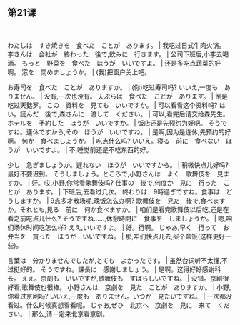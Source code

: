 ## 第21课
 

わたしは　すき焼きを　食べた　ことが　あります。  |  我吃过日式牛肉火锅。
李さんは　会社が　終わった　後で,飲みに　行きます。  |  公司下班后,小李去喝酒。
もっと　野菜を　食べた　ほうが　いいですよ。  |  还是多吃点蔬菜的好啊。
窓を　閉めましょうか。  |  (我)把窗户关上吧。


お寿司を　食べた　ことが　ありますか。  |  (你)吃过寿司吗?
いいえ,一度も　ありません。  |  没有,一次也没有。
天ぷらは　食べた　ことが　あります。  |  倒是吃过天麸罗。
この　資料を　見ても　いいですか。  |  可以看看这个资料吗?
はい。読んだ　後で,森さんに　渡して　ください。  |  可以,看完后请交给森先生。
ホテルを　予約した　ほうが　いいですか。  |  饭店还是先预约为好吧。
そうですね。連休ですから,その　ほうが　いいですね。  |  是啊,因为是连休,先预约的好啊。
何か　食べましょうか。  |  吃点什么吗?
いいえ。寝る　前に　食べない　ほうが　いいですよ。  |  不,睡觉前还是不吃东西的好。


少し　急ぎましょうか。遅れない　ほうが　いいですから。  |  稍微快点儿好吗?最好不要迟到。
そうしましょう。ところで,小野さんは　よく　歌舞伎を　見ますか。  |  好。哎,小野,你常看歌舞伎吗?
仕事の　後で,何度か　見に　行った　ことが　あります。  |  下班后,去看过几次。
終わりは　9時過ぎですね。食事は　どうしますか。  |  9点多才散场呢,晚饭怎么办啊?
歌舞伎を　見た　後で,食べますか。それとも,見る　前に　何か食べますか。  |  咱们是看完歌舞伎以后吃,还是在看之前吃点儿什么?
そうですね……,休憩時間に　食事を　しましょうか。  |  嗯,咱们场休时间吃怎么样?
ええ,いいですよ。  |  好。行啊。
じゃあ,早く　行って　お弁当を　買った　ほうが　いいですね。  |  那,咱们快点儿去,买个盒饭(这样更好一些)。


言葉は　分かりませんでしたが,とても　よかったです。  |  虽然台词听不太懂,不过挺好的。
そうですね。課長に　感謝しましょう。  |  是啊。这得好好感谢科长。
ええ。京劇も　いいですが,歌舞伎も　すばらしいですね。  |  没错。京剧很好看,歌舞伎也很棒。
小野さんは　京劇を　見た　ことが　ありますか。  |  小野,你看过京剧吗?
いいえ,一度も　ありません。いつか　見たいですね。  |  一次都没看过。什么时候真想看看呢。
じゃあ,ぜひ　北京へ　京劇を　見に　来て　ください。  |  那么,请一定来北京看京剧。